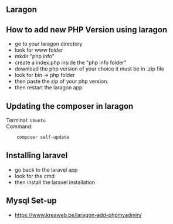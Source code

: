 ## Laragon

## How to add new PHP Version using laragon
- go to your laragon directory
- look for www folder
- mkdir "php info"
- create a index.php inside the "php info folder"
- download the php version of your choice it must be in .zip file
- look for bin -> php folder
- then paste the zip of your php version. 
- then restart the laragon app

## Updating the composer in laragon
Terminal: `Ubuntu`  
Command:  
```sh
    composer self-update
```

## Installing laravel
- go back to the laravel app
- look for the cmd
- then install the laravel installation

## Mysql Set-up
- https://www.kreaweb.be/laragon-add-phpmyadmin/